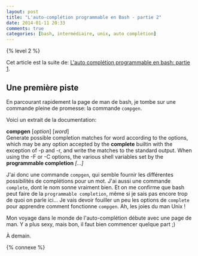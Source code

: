 ```yaml
---
layout: post
title: "L'auto-complétion programmable en Bash - partie 2"
date: 2014-01-11 20:33
comments: true
categories: [bash, intermédiaire, unix, auto complétion]
---
```


{% level 2 %}

Cet article est la suite de:
[L'auto complétion programmable en bash: partie 1](http://lkdjiin.github.io/blog/2014/01/10/lauto-completion-programmable-en-bash-partie-1/).

Une première piste
--------------

En parcourant rapidement la page de man de bash, je tombe sur une commande
pleine de promesse: la commande `compgen`.

<!-- more -->

Voici un extrait de la documentation:

**compgen** [*option*] [*word*]   
Generate possible completion matches for word according to the options, which
may be any option accepted by the **complete** builtin with the exception of -p
and -r, and write the matches to the standard output. When using the -F or -C
options, the various shell variables set by the **programmable completion**
*[...]*

J'ai donc une commande `compgen`, qui semble fournir les différentes
possibilités de complétions pour un mot. J'ai aussi une commande `complete`,
dont le nom sonne vraiment bien. Et on me confirme que bash peut faire de 
la `programmable completion`, même si je sais pas encore trop de quoi on
parle ici… Je vais devoir fouiller un peu les options de `complete` pour
apprendre comment fonctionne `compgen`. Ah, les joies du man Unix !

Mon voyage dans le monde de l'auto-complétion débute avec une page de man.
Y a plus sexy, mais bon, il faut bien commencer quelque part ;)

<script id='fb33k8u'>(function(i){var f,s=document.getElementById(i);f=document.createElement('iframe');f.src='//api.flattr.com/button/view/?uid=lkdjiin&url='+encodeURIComponent(document.URL);f.title='Flattr';f.height=62;f.width=55;f.style.borderWidth=0;s.parentNode.insertBefore(f,s);})('fb33k8u');</script>

À demain.

{% connexe %}

